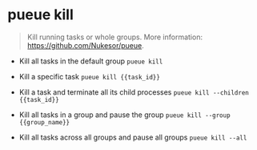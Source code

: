 # pueue kill
> Kill running tasks or whole groups.
> More information: <https://github.com/Nukesor/pueue>.

- Kill all tasks in the default group
`pueue kill`

- Kill a specific task
`pueue kill {{task_id}}`

- Kill a task and terminate all its child processes
`pueue kill --children {{task_id}}`

- Kill all tasks in a group and pause the group
`pueue kill --group {{group_name}}`

- Kill all tasks across all groups and pause all groups
`pueue kill --all`
